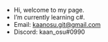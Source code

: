 - Hi, welcome to my page.
- I’m currently learning c#.
- Email: kaanosu.git@gmail.com 
- Discord: kaan_osu#0990
